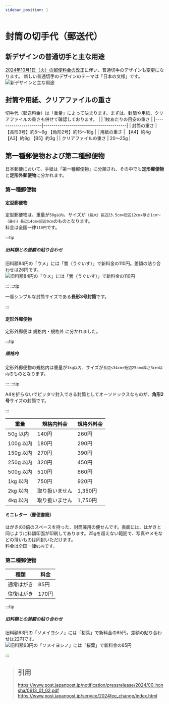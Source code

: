 ```yaml
---
sidebar_position: 1
---
```


# 封筒の切手代（郵送代）

## 新デザインの普通切手と主な用途
[2024年10月1日（火）の郵便料金の改正](https://www.post.japanpost.jp/service/2024fee_change/index.html)に伴い、普通切手のデザインも変更になります。
新しい普通切手のデザインのテーマは「日本の文様」です。
![新デザインと主な用途](https://www.post.japanpost.jp/kitte/collection/times/img/2024_09/img_item_01.gif)

## 封筒や用紙、クリアファイルの重さ
切手代（郵送料金）は「重量」によって決まります。まずは、封筒や用紙、クリアファイルの重さも併せて確認しております。
|                      | 1枚あたりの目安の重さ                   |
|----------------------|-----------------------------------------|
| 封筒の重さ           | 【長形3号】約5～6g 【角形2号】約15～18g |
| 用紙の重さ           | 【A4】約4g 【A3】約8g 【B5】約3g        |
| クリアファイルの重さ | 20～25g                                 |

## 第一種郵便物および第二種郵便物
日本郵便において、手紙は「第一種郵便物」に分類され、その中でも**定形郵便物**と**定形外郵便物**に分かれます。

### 第一種郵便物
#### 定型郵便物
定型郵便物は、重量が`50g以内`、サイズが`（最大）長辺23.5cm×短辺12cm×厚さ1cm～（最小）長辺14cm×短辺9cm`のものとなります。   
料金は全国一律`110円`です。 

:::tip

##### 旧料額との差額の貼り合わせ
旧料額84円の「ウメ」には「鶯（うぐいす）」で新料金の110円。差額の貼り合わせは26円です。   
![旧料額84円の「ウメ」には「鶯（うぐいす）」で新料金の110円](https://www.post.japanpost.jp/kitte/collection/times/img/2024_09/img_item_05.gif)

:::
:::tip

一番シンプルな封筒サイズである**長形3号封筒**です。

:::

#### 定形外郵便物
定形外郵便は 規格内・規格外 に分かれました。

:::tip

##### 規格内
定形外郵便物の規格内は重量が`1kg以内`、サイズが`長辺s34cm×短辺25cm×厚さ3cｍ以内`のものとなります。  

:::
:::tip

A4を折らないでピッタリ封入できる封筒としてオーソドックスなものが、**角形2号**サイズの封筒です。

:::

|       重量       | 規格内料金        |  規格外料金   |
|-----------------|------------------|-------------|
| 50g 以内  |    140円  | 	260円  |
| 100g 以内 |	180円  |	290円  |
| 150g 以内 |	270円  |	390円  | 
| 250g 以内 |	320円  |	450円  |
| 500g 以内 |	510円  |	660円  |
| 1kg 以内  |    750円  | 	920円  |
| 2kg 以内  |	取り扱いません  |	1,350円  |
| 4kg 以内  |	取り扱いません  |	1,750円  |

#### ミニレター（郵便書簡）
はがきの3倍のスペースを持った、封筒兼用の便せんです。表面には、はがきと同じように料額印面が印刷してあります。25gを超えない範囲で、写真やメモなどの薄いものは同封いただけます。   
料金は全国一律`85円`です。

### 第二種郵便物
|    種類   |  料金   |
|----------|--------|
|  通常はがき  |  85円   |
|  往復はがき  |  170円   |

:::tip

##### 旧料額との差額の貼り合わせ
旧料額63円の「ソメイヨシノ」には「桜葉」で新料金の85円。差額の貼り合わせは22円です。   
![旧料額63円の「ソメイヨシノ」には「桜葉」で新料金の85円](https://www.post.japanpost.jp/kitte/collection/times/img/2024_09/img_item_04.gif)

:::

> ## 引用   
> https://www.post.japanpost.jp/notification/pressrelease/2024/00_honsha/0613_01_02.pdf
> https://www.post.japanpost.jp/service/2024fee_change/index.html